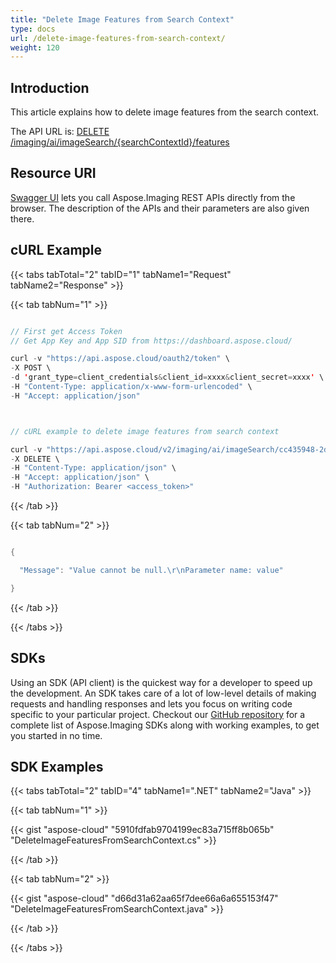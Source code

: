 ```yaml
---
title: "Delete Image Features from Search Context"
type: docs
url: /delete-image-features-from-search-context/
weight: 120
---
```


## **Introduction**

This article explains how to delete image features from the search context.

The API URL is: [DELETE /imaging/ai/imageSearch/{searchContextId}/features](https://apireference.aspose.cloud/imaging/#/SearchContextFeatures/DeleteImageFeatures)

## **Resource URI**

[Swagger UI](https://apireference.aspose.cloud/imaging/#/SearchContextFeatures/DeleteImageFeatures) lets you call Aspose.Imaging REST APIs directly from the browser. The description of the APIs and their parameters are also given there.

## **cURL Example**

{{< tabs tabTotal="2" tabID="1" tabName1="Request" tabName2="Response" >}}

{{< tab tabNum="1" >}}

```java

// First get Access Token
// Get App Key and App SID from https://dashboard.aspose.cloud/

curl -v "https://api.aspose.cloud/oauth2/token" \
-X POST \
-d 'grant_type=client_credentials&client_id=xxxx&client_secret=xxxx' \
-H "Content-Type: application/x-www-form-urlencoded" \
-H "Accept: application/json"



// cURL example to delete image features from search context

curl -v "https://api.aspose.cloud/v2/imaging/ai/imageSearch/cc435948-2dc3-4269-9299-052baa314d72/features?imageId=WaterMark.bmp" \
-X DELETE \
-H "Content-Type: application/json" \
-H "Accept: application/json" \
-H "Authorization: Bearer <access_token>"

```

{{< /tab >}}

{{< tab tabNum="2" >}}

```java

{

  "Message": "Value cannot be null.\r\nParameter name: value"

}

```

{{< /tab >}}

{{< /tabs >}}

## **SDKs**

Using an SDK (API client) is the quickest way for a developer to speed up the development. An SDK takes care of a lot of low-level details of making requests and handling responses and lets you focus on writing code specific to your particular project. Checkout our [GitHub repository](https://github.com/aspose-imaging-cloud) for a complete list of Aspose.Imaging SDKs along with working examples, to get you started in no time.

## **SDK Examples**

{{< tabs tabTotal="2" tabID="4" tabName1=".NET" tabName2="Java" >}}

{{< tab tabNum="1" >}}

{{< gist "aspose-cloud" "5910fdfab9704199ec83a715ff8b065b" "DeleteImageFeaturesFromSearchContext.cs" >}}

{{< /tab >}}

{{< tab tabNum="2" >}}

{{< gist "aspose-cloud" "d66d31a62aa65f7dee66a6a655153f47" "DeleteImageFeaturesFromSearchContext.java" >}}

{{< /tab >}}

{{< /tabs >}}
